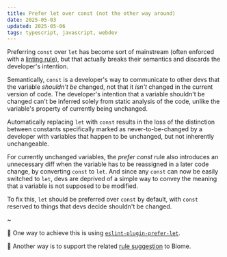 ```yaml
---
title: Prefer let over const (not the other way around)
date: 2025-05-03
updated: 2025-05-06
tags: typescript, javascript, webdev
---
```


Preferring `const` over `let` has become sort of mainstream (often enforced with a [linting rule](https://eslint.org/docs/latest/rules/prefer-const)), but that actually breaks their semantics and discards the developer's intention.

Semantically, `const` is a developer's way to communicate to other devs that the variable *shouldn't be* changed, not that it *isn't* changed in the current version of code. The developer's intention that a variable shouldn't be changed can't be inferred solely from static analysis of the code, unlike the variable's property of currently being unchanged.

Automatically replacing `let` with `const` results in the loss of the distinction between constants specifically marked as never-to-be-changed by a developer with variables that happen to be unchanged, but not inherently unchangeable.

For currently unchanged variables, the *prefer const* rule also introduces an unnecessary diff when the variable has to be reassigned in a later code change, by converting `const` to `let`. And since any `const` can now be easily switched to `let`, devs are deprived of a simple way to convey the meaning that a variable is not supposed to be modified.

To fix this, `let` should be preferred over `const` by default, with `const` reserved to things that devs decide shouldn't be changed.

~

🔹 One way to achieve this is using [`eslint-plugin-prefer-let`](https://www.npmjs.com/package/eslint-plugin-prefer-let).

🔹 Another way is to support the related [rule suggestion](https://github.com/biomejs/biome/discussions/5873) to Biome.
